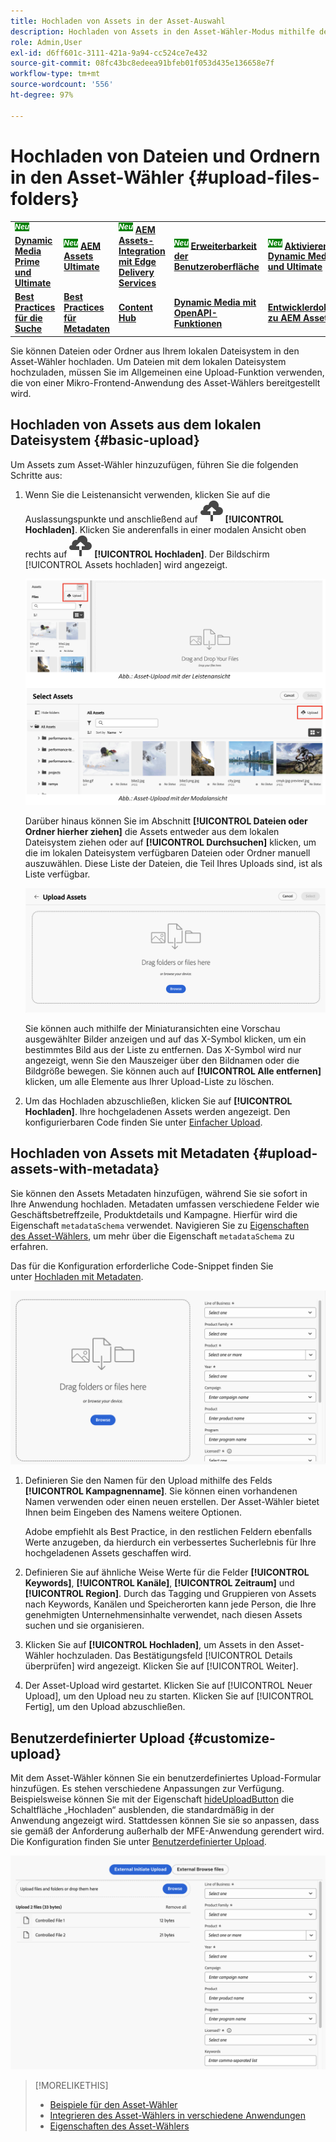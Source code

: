 ```yaml
---
title: Hochladen von Assets in der Asset-Auswahl
description: Hochladen von Assets in den Asset-Wähler-Modus mithilfe der Upload-Funktion
role: Admin,User
exl-id: d6ff601c-3111-421a-9a94-cc524ce7e432
source-git-commit: 08fc43bc8edeea91bfeb01f053d435e136658e7f
workflow-type: tm+mt
source-wordcount: '556'
ht-degree: 97%

---
```


# Hochladen von Dateien und Ordnern in den Asset-Wähler {#upload-files-folders}

<table>
    <tr>
        <td>
            <sup style= "background-color:#008000; color:#FFFFFF; font-weight:bold"><i>Neu</i></sup> <a href="/help/assets/dynamic-media/dm-prime-ultimate.md"><b>Dynamic Media Prime und Ultimate</b></a>
        </td>
        <td>
            <sup style= "background-color:#008000; color:#FFFFFF; font-weight:bold"><i>Neu</i></sup> <a href="/help/assets/assets-ultimate-overview.md"><b>AEM Assets Ultimate</b></a>
        </td>
        <td>
            <sup style= "background-color:#008000; color:#FFFFFF; font-weight:bold"><i>Neu</i></sup> <a href="/help/assets/integrate-aem-assets-edge-delivery-services.md"><b>AEM Assets-Integration mit Edge Delivery Services</b></a>
        </td>
        <td>
            <sup style= "background-color:#008000; color:#FFFFFF; font-weight:bold"><i>Neu</i></sup> <a href="/help/assets/aem-assets-view-ui-extensibility.md"><b>Erweiterbarkeit der Benutzeroberfläche</b></a>
        </td>
          <td>
            <sup style= "background-color:#008000; color:#FFFFFF; font-weight:bold"><i>Neu</i></sup> <a href="/help/assets/dynamic-media/enable-dynamic-media-prime-and-ultimate.md"><b>Aktivieren von Dynamic Media Prime und Ultimate</b></a>
        </td>
    </tr>
    <tr>
        <td>
            <a href="/help/assets/search-best-practices.md"><b>Best Practices für die Suche</b></a>
        </td>
        <td>
            <a href="/help/assets/metadata-best-practices.md"><b>Best Practices für Metadaten</b></a>
        </td>
        <td>
            <a href="/help/assets/product-overview.md"><b>Content Hub</b></a>
        </td>
        <td>
            <a href="/help/assets/dynamic-media-open-apis-overview.md"><b>Dynamic Media mit OpenAPI-Funktionen</b></a>
        </td>
        <td>
            <a href="https://developer.adobe.com/experience-cloud/experience-manager-apis/"><b>Entwicklerdokumentation zu AEM Assets</b></a>
        </td>
    </tr>
</table>

Sie können Dateien oder Ordner aus Ihrem lokalen Dateisystem in den Asset-Wähler hochladen. Um Dateien mit dem lokalen Dateisystem hochzuladen, müssen Sie im Allgemeinen eine Upload-Funktion verwenden, die von einer Mikro-Frontend-Anwendung des Asset-Wählers bereitgestellt wird.

## Hochladen von Assets aus dem lokalen Dateisystem {#basic-upload}

Um Assets zum Asset-Wähler hinzuzufügen, führen Sie die folgenden Schritte aus:

1. Wenn Sie die Leistenansicht verwenden, klicken Sie auf die Auslassungspunkte und anschließend auf ![Hochladesymbol](assets/upload-icon.svg) **[!UICONTROL Hochladen]**. Klicken Sie anderenfalls in einer modalen Ansicht oben rechts auf ![Hochladesymbol](assets/upload-icon.svg) **[!UICONTROL Hochladen]**. Der Bildschirm [!UICONTROL Assets hochladen] wird angezeigt.

   ![Hochladen von Assets in den Asset-Wähler](assets/upload-assets.png)

   Darüber hinaus können Sie im Abschnitt **[!UICONTROL Dateien oder Ordner hierher ziehen]** die Assets entweder aus dem lokalen Dateisystem ziehen oder auf **[!UICONTROL Durchsuchen]** klicken, um die im lokalen Dateisystem verfügbaren Dateien oder Ordner manuell auszuwählen. Diese Liste der Dateien, die Teil Ihres Uploads sind, ist als Liste verfügbar.

   ![Einfacher Upload von Assets in den Asset-Wähler](assets/basic-upload.png)

   Sie können auch mithilfe der Miniaturansichten eine Vorschau ausgewählter Bilder anzeigen und auf das X-Symbol klicken, um ein bestimmtes Bild aus der Liste zu entfernen. Das X-Symbol wird nur angezeigt, wenn Sie den Mauszeiger über den Bildnamen oder die Bildgröße bewegen. Sie können auch auf **[!UICONTROL Alle entfernen]** klicken, um alle Elemente aus Ihrer Upload-Liste zu löschen.

1. Um das Hochladen abzuschließen, klicken Sie auf **[!UICONTROL Hochladen]**. Ihre hochgeladenen Assets werden angezeigt. Den konfigurierbaren Code finden Sie unter [Einfacher Upload](/help/assets/asset-selector-customization.md#basic-upload).

## Hochladen von Assets mit Metadaten {#upload-assets-with-metadata}

Sie können den Assets Metadaten hinzufügen, während Sie sie sofort in Ihre Anwendung hochladen. Metadaten umfassen verschiedene Felder wie Geschäftsbetreffzeile, Produktdetails und Kampagne. Hierfür wird die Eigenschaft `metadataSchema` verwendet. Navigieren Sie zu [Eigenschaften des Asset-Wählers](/help/assets/asset-selector-properties.md), um mehr über die Eigenschaft `metadataSchema` zu erfahren.

Das für die Konfiguration erforderliche Code-Snippet finden Sie unter [Hochladen mit Metadaten](/help/assets/asset-selector-customization.md#upload-with-metadata).

![Hochladen von Assets mit Metadaten](assets/upload-with-metadata.png)

1. Definieren Sie den Namen für den Upload mithilfe des Felds **[!UICONTROL Kampagnenname]**. Sie können einen vorhandenen Namen verwenden oder einen neuen erstellen. Der Asset-Wähler bietet Ihnen beim Eingeben des Namens weitere Optionen.

   Adobe empfiehlt als Best Practice, in den restlichen Feldern ebenfalls Werte anzugeben, da hierdurch ein verbessertes Sucherlebnis für Ihre hochgeladenen Assets geschaffen wird.

1. Definieren Sie auf ähnliche Weise Werte für die Felder **[!UICONTROL Keywords]**, **[!UICONTROL Kanäle]**, **[!UICONTROL Zeitraum]** und **[!UICONTROL Region]**. Durch das Tagging und Gruppieren von Assets nach Keywords, Kanälen und Speicherorten kann jede Person, die Ihre genehmigten Unternehmensinhalte verwendet, nach diesen Assets suchen und sie organisieren.

1. Klicken Sie auf **[!UICONTROL Hochladen]**, um Assets in den Asset-Wähler hochzuladen. Das Bestätigungsfeld [!UICONTROL Details überprüfen] wird angezeigt. Klicken Sie auf [!UICONTROL Weiter].

1. Der Asset-Upload wird gestartet. Klicken Sie auf [!UICONTROL Neuer Upload], um den Upload neu zu starten. Klicken Sie auf [!UICONTROL Fertig], um den Upload abzuschließen.


## Benutzerdefinierter Upload {#customize-upload}

Mit dem Asset-Wähler können Sie ein benutzerdefiniertes Upload-Formular hinzufügen. Es stehen verschiedene Anpassungen zur Verfügung. Beispielsweise können Sie mit der Eigenschaft [hideUploadButton](/help/assets/asset-selector-properties.md) die Schaltfläche „Hochladen“ ausblenden, die standardmäßig in der Anwendung angezeigt wird. Stattdessen können Sie sie so anpassen, dass sie gemäß der Anforderung außerhalb der MFE-Anwendung gerendert wird. Die Konfiguration finden Sie unter [Benutzerdefinierter Upload](/help/assets/asset-selector-customization.md#customized-upload).

![Benutzerdefinierter Upload](assets/customized-upload.png)

>[!MORELIKETHIS]
>
>* [Beispiele für den Asset-Wähler](/help/assets/asset-selector-examples.md)
>* [Integrieren des Asset-Wählers in verschiedene Anwendungen](/help/assets/integrate-asset-selector.md)
>* [Eigenschaften des Asset-Wählers](/help/assets/asset-selector-properties.md)
